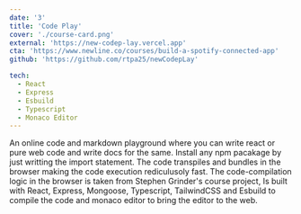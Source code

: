 ```yaml
---
date: '3'
title: 'Code Play'
cover: './course-card.png'
external: 'https://new-codep-lay.vercel.app'
cta: 'https://www.newline.co/courses/build-a-spotify-connected-app'
github: 'https://github.com/rtpa25/newCodepLay'

tech:
  - React
  - Express
  - Esbuild
  - Typescript
  - Monaco Editor
---
```


An online code and markdown playground where you can write react or pure web code and write docs for the same. Install any npm pacakage by just writting the import statement. The code transpiles and bundles in the browser making the code execution rediculusoly fast. The code-compilation logic in the browser is taken from Stephen Grinder's course project, Is built with React, Express, Mongoose, Typescript, TailwindCSS and Esbuild to compile the code and monaco editor to bring the editor to the web.
